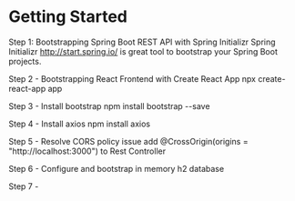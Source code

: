 # Getting Started
Step 1: Bootstrapping Spring Boot REST API with Spring Initializr
Spring Initializr http://start.spring.io/ is great tool to bootstrap your Spring Boot projects.

Step 2 - Bootstrapping React Frontend with Create React App 
npx create-react-app app

Step 3 - Install bootstrap 
npm install bootstrap --save

Step 4 - Install axios 
npm install axios 

Step 5 - Resolve CORS policy issue 
add @CrossOrigin(origins = "http://localhost:3000") to Rest Controller

Step 6 - Configure and bootstrap in memory h2 database

Step 7 - 
